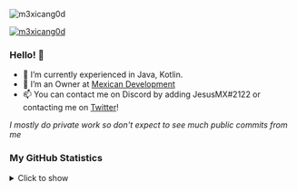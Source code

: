 <p align="left"> <img src="https://komarev.com/ghpvc/?username=m3xicang0d&label=Profile%20views&color=0e75b6&style=flat" alt="m3xicang0d" /> </p>

<p align="left"> <a href="https://github.com/ryo-ma/github-profile-trophy"><img src="https://github-profile-trophy.vercel.app/?username=m3xicang0d" alt="m3xicang0d" /></a> </p>

### Hello! 👋

- 🌱 I’m currently experienced in Java, Kotlin.
- 🔭 I’m an Owner at [Mexican Development](https://github.com/MexicanDevelopment)
- 📫 You can contact me on Discord by adding JesusMX#2122 or contacting me on [Twitter](https://twitter.com/GEZT27)!

*I mostly do private work so don't expect to see much public commits from me*

### My GitHub Statistics
<details>
   <summary>Click to show</summary>
   <img align="Left" alt="JesusMX's Github Stats" src="https://github-readme-stats.vercel.app/api?username=m3xicang0d&include_all_commits=true&count_private=true&show_icons=true&hide_border=true&theme=dark" />
   <img style="float: right;" alt="Most Used Languages" src="https://github-readme-stats.vercel.app/api/top-langs/?username=m3xicang0d&langs_count=10&layout=compact&hide_border=true&theme=dark"/>
</details>
